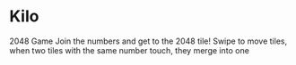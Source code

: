 # Kilo
2048 Game
Join the numbers and get to the 2048 tile!
Swipe to move tiles, when two tiles with the same number touch, they merge into one
